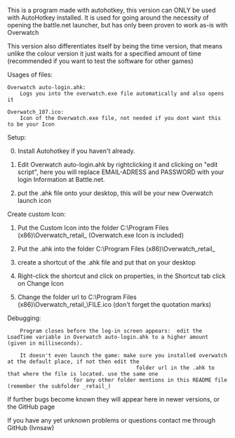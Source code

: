 This is a program made with autohotkey, this version can ONLY be used with AutoHotkey installed.
It is used for going around the necessity of opening the battle.net launcher, but has only been proven to work as-is with Overwatch

This version also differentiates itself by being the time version, that means unlike the colour version it just waits for a specified amount of time
(recommended if you want to test the software for other games)



Usages of files:
	
	Overwatch auto-login.ahk:
		Logs you into the overwatch.exe file automatically and also opens it	
	
	Overwatch_107.ico:
		Icon of the Overwatch.exe file, not needed if you dont want this to be your Icon


Setup:

0)	Install Autohotkey if you haven't already.

1)	Edit Overwatch auto-login.ahk by rightclicking it and clicking on "edit script", here you will replace EMAIL-ADRESS and PASSWORD
	with your login Information at Battle.net.

2)	put the .ahk file onto your desktop, this will be your new Overwatch launch icon


Create custom Icon:

1)	Put the Custom Icon into the folder C:\Program Files (x86)\Overwatch\_retail_ (Overwatch.exe Icon is included)

2)	Put the .ahk into the folder C:\Program Files (x86)\Overwatch\_retail_

3)	create a shortcut of the .ahk file and put that on  your desktop

4)	Right-click the shortcut and click on properties, in the Shortcut tab click on Change Icon

5)	Change the folder url to C:\Program Files (x86)\Overwatch\_retail_\FILE.ico (don't forget the quotation marks)


Debugging:
		
		Program closes before the log-in screen appears:  edit the LoadTime variable in Overwatch auto-login.ahk to a higher amount (given in milliseconds).
		
		It doesn't even launch the game: make sure you installed overwatch at the default place, if not then edit the
	                                         folder url in the .ahk to that where the file is located. use the same one
						 for any other folder mentions in this README file (remember the subfolder _retail_)

If further bugs become known they will appear here in newer versions, or the GitHub page
	
If you have any yet unknown problems or questions contact me through GitHub (Ivnsaw)
